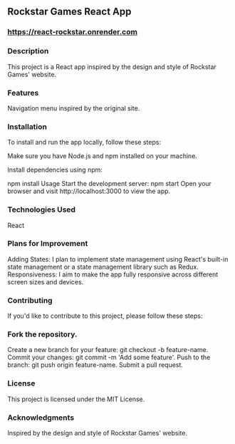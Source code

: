 ## Rockstar Games React App
### https://react-rockstar.onrender.com
### Description
This project is a React app inspired by the design and style of Rockstar Games' website. 
### Features
Navigation menu inspired by the original site.

### Installation
To install and run the app locally, follow these steps:

Make sure you have Node.js and npm installed on your machine.


Install dependencies using npm:

npm install
Usage
Start the development server:
npm start
Open your browser and visit http://localhost:3000 to view the app.

### Technologies Used
React

### Plans for Improvement
Adding States: I plan to implement state management using React's built-in state management or a state management library such as Redux.
Responsiveness: I aim to make the app fully responsive across different screen sizes and devices.

### Contributing
If you'd like to contribute to this project, please follow these steps:

### Fork the repository.
Create a new branch for your feature: git checkout -b feature-name.
Commit your changes: git commit -m 'Add some feature'.
Push to the branch: git push origin feature-name.
Submit a pull request.
### License
This project is licensed under the MIT License.

### Acknowledgments
Inspired by the design and style of Rockstar Games' website.



